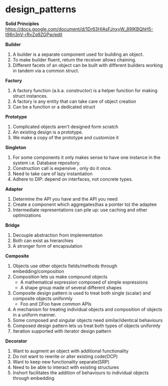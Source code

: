 # design_patterns

**Solid Principles**
https://docs.google.com/document/d/1Dr63HIAsFJnxyW_89IKBQhH5-t96n3nV-rRvZq9ZGPw/edit

**Builder**
1. A builder is a separate component used for building an object.
2. To make builder fluent, return the receiver allows chaining.
3. Different facets of an object can be built with different builders working in tandem via a common struct.

**Factory**
1. A factory function (a.k.a. constructor) is a helper function for making struct instances.
2. A factory is any entity that can take care of object creation
3. Can be a function or a dedicated struct

**Prototype**
1. Complicated objects aren't designed form scratch
2. An existing design is a prototype.
3. We make a copy of the prototype and customize it

**Singleton**
1. For some components it only makes sense to have one instance in the system i.e. Database repository. 
2. Construction call is expensive , only do it once.
3. Need to take care of lazy instantiation
4. Adhere to DIP: depend on interfaces, not concrete types. 

**Adapter**
1. Determine the API you have and the API you need
2. Create a component which aggregates(has a pointer to) the adaptee
3. Intermediate representations can pile up: use caching and other optimizations

**Bridge**
1. Decouple abstraction from implementation
2. Both can exist as hierarchies
3. A stronger form of encapsulation

**Composite**
1. Objects use other objects fields/methods through embedding/composition
2. Composition lets us make compound objects
    - A mathematical expression composed of simple expressions 
    - A shape group made of several different shapes
3. Composite design pattern is used to treat both single (scalar) and composite objects uniformly
    - Foo and []Foo have common APIs
4. A mechanism for treating individual objects and composition of objects in a uniform manner.
5. Some composed and singular objects need similar/identical behaviours
6. Composed design pattern lets us treat both types of objects uniformly
7. Iteration supported with iterator design pattern

**Decorator**
1. Want to augment an object with additional functionality
2. Do not want to rewrite or alter existing code(OCP)
3. Want to keep new functionality separate(SRP)
4. Need to be able to interact with existing structures
5. Inshort facilitates the addition of behaviours to individual objects through embedding